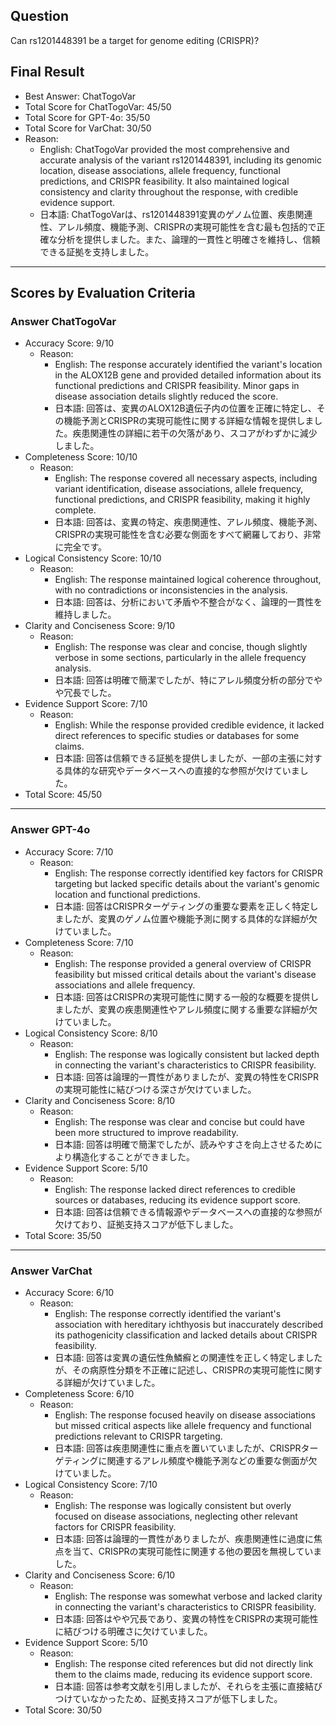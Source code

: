 ## Question

Can rs1201448391 be a target for genome editing (CRISPR)?

## Final Result

- Best Answer: ChatTogoVar
- Total Score for ChatTogoVar: 45/50
- Total Score for GPT-4o: 35/50
- Total Score for VarChat: 30/50
- Reason:
  - English: ChatTogoVar provided the most comprehensive and accurate analysis of the variant rs1201448391, including its genomic location, disease associations, allele frequency, functional predictions, and CRISPR feasibility. It also maintained logical consistency and clarity throughout the response, with credible evidence support.
  - 日本語: ChatTogoVarは、rs1201448391変異のゲノム位置、疾患関連性、アレル頻度、機能予測、CRISPRの実現可能性を含む最も包括的で正確な分析を提供しました。また、論理的一貫性と明確さを維持し、信頼できる証拠を支持しました。

---

## Scores by Evaluation Criteria

### Answer ChatTogoVar
- Accuracy Score: 9/10
  - Reason: 
    - English: The response accurately identified the variant's location in the ALOX12B gene and provided detailed information about its functional predictions and CRISPR feasibility. Minor gaps in disease association details slightly reduced the score.
    - 日本語: 回答は、変異のALOX12B遺伝子内の位置を正確に特定し、その機能予測とCRISPRの実現可能性に関する詳細な情報を提供しました。疾患関連性の詳細に若干の欠落があり、スコアがわずかに減少しました。
- Completeness Score: 10/10
  - Reason: 
    - English: The response covered all necessary aspects, including variant identification, disease associations, allele frequency, functional predictions, and CRISPR feasibility, making it highly complete.
    - 日本語: 回答は、変異の特定、疾患関連性、アレル頻度、機能予測、CRISPRの実現可能性を含む必要な側面をすべて網羅しており、非常に完全です。
- Logical Consistency Score: 10/10
  - Reason: 
    - English: The response maintained logical coherence throughout, with no contradictions or inconsistencies in the analysis.
    - 日本語: 回答は、分析において矛盾や不整合がなく、論理的一貫性を維持しました。
- Clarity and Conciseness Score: 9/10
  - Reason: 
    - English: The response was clear and concise, though slightly verbose in some sections, particularly in the allele frequency analysis.
    - 日本語: 回答は明確で簡潔でしたが、特にアレル頻度分析の部分でやや冗長でした。
- Evidence Support Score: 7/10
  - Reason: 
    - English: While the response provided credible evidence, it lacked direct references to specific studies or databases for some claims.
    - 日本語: 回答は信頼できる証拠を提供しましたが、一部の主張に対する具体的な研究やデータベースへの直接的な参照が欠けていました。
- Total Score: 45/50

---

### Answer GPT-4o
- Accuracy Score: 7/10
  - Reason: 
    - English: The response correctly identified key factors for CRISPR targeting but lacked specific details about the variant's genomic location and functional predictions.
    - 日本語: 回答はCRISPRターゲティングの重要な要素を正しく特定しましたが、変異のゲノム位置や機能予測に関する具体的な詳細が欠けていました。
- Completeness Score: 7/10
  - Reason: 
    - English: The response provided a general overview of CRISPR feasibility but missed critical details about the variant's disease associations and allele frequency.
    - 日本語: 回答はCRISPRの実現可能性に関する一般的な概要を提供しましたが、変異の疾患関連性やアレル頻度に関する重要な詳細が欠けていました。
- Logical Consistency Score: 8/10
  - Reason: 
    - English: The response was logically consistent but lacked depth in connecting the variant's characteristics to CRISPR feasibility.
    - 日本語: 回答は論理的一貫性がありましたが、変異の特性をCRISPRの実現可能性に結びつける深さが欠けていました。
- Clarity and Conciseness Score: 8/10
  - Reason: 
    - English: The response was clear and concise but could have been more structured to improve readability.
    - 日本語: 回答は明確で簡潔でしたが、読みやすさを向上させるためにより構造化することができました。
- Evidence Support Score: 5/10
  - Reason: 
    - English: The response lacked direct references to credible sources or databases, reducing its evidence support score.
    - 日本語: 回答は信頼できる情報源やデータベースへの直接的な参照が欠けており、証拠支持スコアが低下しました。
- Total Score: 35/50

---

### Answer VarChat
- Accuracy Score: 6/10
  - Reason: 
    - English: The response correctly identified the variant's association with hereditary ichthyosis but inaccurately described its pathogenicity classification and lacked details about CRISPR feasibility.
    - 日本語: 回答は変異の遺伝性魚鱗癬との関連性を正しく特定しましたが、その病原性分類を不正確に記述し、CRISPRの実現可能性に関する詳細が欠けていました。
- Completeness Score: 6/10
  - Reason: 
    - English: The response focused heavily on disease associations but missed critical aspects like allele frequency and functional predictions relevant to CRISPR targeting.
    - 日本語: 回答は疾患関連性に重点を置いていましたが、CRISPRターゲティングに関連するアレル頻度や機能予測などの重要な側面が欠けていました。
- Logical Consistency Score: 7/10
  - Reason: 
    - English: The response was logically consistent but overly focused on disease associations, neglecting other relevant factors for CRISPR feasibility.
    - 日本語: 回答は論理的一貫性がありましたが、疾患関連性に過度に焦点を当て、CRISPRの実現可能性に関連する他の要因を無視していました。
- Clarity and Conciseness Score: 6/10
  - Reason: 
    - English: The response was somewhat verbose and lacked clarity in connecting the variant's characteristics to CRISPR feasibility.
    - 日本語: 回答はやや冗長であり、変異の特性をCRISPRの実現可能性に結びつける明確さに欠けていました。
- Evidence Support Score: 5/10
  - Reason: 
    - English: The response cited references but did not directly link them to the claims made, reducing its evidence support score.
    - 日本語: 回答は参考文献を引用しましたが、それらを主張に直接結びつけていなかったため、証拠支持スコアが低下しました。
- Total Score: 30/50